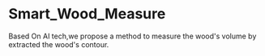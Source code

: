 # Smart_Wood_Measure
Based On AI tech,we propose a method to measure the wood's volume by extracted the wood's contour.
